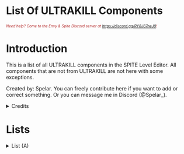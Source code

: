 # List Of ULTRAKILL Components

<i><span style="color:FireBrick; font-size:10px;">Need help? Come to the Envy & Spite Discord server at <a href="https://discord.gg/RY8J67neJ9">https://discord.gg/RY8J67neJ9</a>!</span></i>

# Introduction

This is a list of all ULTRAKILL components in the SPITE Level Editor. All components that are not from ULTRAKILL are not here with some exceptions. 

Created by: Spelar. You can freely contribute here if you want to add or correct something. Or you can message me in Discord (@Spelar_).

<details>
	<summary>Credits</summary>

### Credits

### Page by: [<b>Spelar (@spelar_)</b>](https://github.com/layzyidiot/e-sw/blob/main/images/spelar.png?raw=true).

### Contributors:

[triggered∞idiot (@triggeredidiot)](https://github.com/triggered0idiot)

</details>


# Lists

<details>

<summary>List (A)</summary>

### Components number - 37

|Component|Function|
|---------|--------|
|Abrupt Level Changer|Loads a vanilla level.
|Activate Arena|Activates an Arena.
|Activate Next Wave|Activates the next wave in an Arena.
|Activate Next Wave HP|Activates the next wave when a certain enemy reaches a certain health amount.
|Activate On Controller|Activates an event when a player is using a controller.
|Activate On Slider Values|Activates an event when a certain slider level is set.
|Activate On Sound End|Activates an event when a sound has ended.
|Add Force|Applies a force to the player.
|Add Kill|Adds a kill to the StatsManager on start.
|Additional Map Details|Adds author links (i.e. YouTube channel of a level creator). Made for Tundra/Agony, doesn't work in SPITE.
|Addressable Replacer|Not a ULTRAKILL component but it's common. It replaces an object it's attached to with another object that is in its "Path".
|Advanced Options|Contains a function to reset cybergrind rank.
|Agony Controller|Contains the prompt for reloading a level.
|Alt Pick Up|Unlocks a Alt. Weapon and destroys itself.
|Alter Menu Elements|Creates some of the options seen in the main menu.
|Alter Menu Vector 3 Field|Doesn't seem to be referenced in the game.
|Always Look At Camera|Makes an object to always look at a camera. (enemies use this).
|Ambient Glow|Creates a pulsating glow using a SpriteRenderer.
|Animated Texture|Animates a texture.
|Animation Event Message|Unusable, calls an inaccessible unity event when an animation event has been fired from an animator.
|Animation Event To Ultrakill Event|Calls an ultrakill event when an animation event has been fired from an animator with an event index to specify which event.
|Animation Speed Randomizer|Randomises the speed of an animation on start, it uses maxRandomness to define the negative minimum range and positive maximum range.
|Arena|Manages waves.
|Arena Status|Unknown. Seems to track the current wave?
|Aspect Ratio Changer|Interpolates an AspectRatioFitter to the desired aspect ratio using the provided speed.
|Asset Helper|Dynamically loads addressable prefabs.
|Assist Controller|Stores all assist settings.
|Assist Options|Controls all assist settings.
|Attack Trail|Follows target while maintaining distance from pivot?
|Attribute Checker|Useless by itself however it contains a DelayedActivate function which may be of use.
|Audio Continue On Enable|Continues specified audio source on enable.
|Audio Mixer Controller|Controls all audio mixing, such as music volume.
|Author Link Row|Creates a UI element with author information that links to a URL.
|Auto Register State|Unknown.
|AutoComplete ComboBox|Unity UI Extension script.

</details>

<!--   HOW TO CONTRIBUTE!

AFTER "|" PLACE THE DESCRIPTION OF THE COMPONENT.

AFTER YOU CONTRIBUTE PUT YOURSELF IN CREDITS

IF YOU WANT TO CREATE A NEW LIST:

1.COPY THIS TEMPLATE:

<details>

<summary>List (PUT A LETTER HERE)</summary>

### Amount of components-(NUMBER)

|Component|Function|
|---|---|
|PLACEHOLDER|PLACEHOLDER
|PLACEHOLDER|PLACEHOLDER
|PLACEHOLDER|PLACEHOLDER

</details>

-->

<!--# PICTURE TEMPLATE
<div style="text-align: center;">
	<figure>
		<img src="https://github.com/layzyidiot/e-sw/blob/main/images/(PLACEHOLDER).png?raw=true" alt="(PLACEHODLER)" width="90%" height="90%">
		<figcaption>(PLACEHOLDER)</figcaption>
	</figure>
</div>	-->
